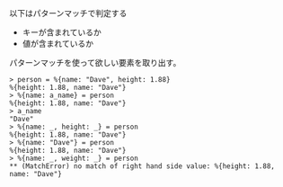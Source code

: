 以下はパターンマッチで判定する
- キーが含まれているか
- 値が含まれているか

パターンマッチを使って欲しい要素を取り出す。

```
> person = %{name: "Dave", height: 1.88}
%{height: 1.88, name: "Dave"}
> %{name: a_name} = person
%{height: 1.88, name: "Dave"}
> a_name
"Dave"
> %{name: _, height: _} = person 
%{height: 1.88, name: "Dave"}
> %{name: "Dave"} = person 
%{height: 1.88, name: "Dave"}
> %{name: _, weight: _} = person 
** (MatchError) no match of right hand side value: %{height: 1.88, name: "Dave"}

```

